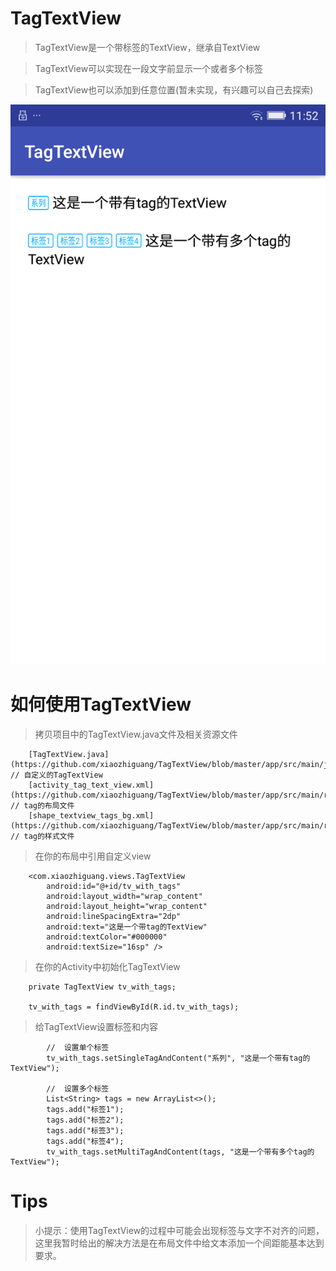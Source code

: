 # TagTextView

> TagTextView是一个带标签的TextView，继承自TextView

> TagTextView可以实现在一段文字前显示一个或者多个标签

> TagTextView也可以添加到任意位置(暂未实现，有兴趣可以自己去探索)


![avatar](images/screen.png)

# 如何使用TagTextView

> 拷贝项目中的TagTextView.java文件及相关资源文件
```
    [TagTextView.java](https://github.com/xiaozhiguang/TagTextView/blob/master/app/src/main/java/com/xiaozhiguang/views/TagTextView.java)            // 自定义的TagTextView
    [activity_tag_text_view.xml](https://github.com/xiaozhiguang/TagTextView/blob/master/app/src/main/res/layout/layout_textview_tags.xml)           // tag的布局文件
    [shape_textview_tags_bg.xml](https://github.com/xiaozhiguang/TagTextView/blob/master/app/src/main/res/drawable/shape_textview_tags_bg.xml)       // tag的样式文件

```

> 在你的布局中引用自定义view

```
    <com.xiaozhiguang.views.TagTextView
        android:id="@+id/tv_with_tags"
        android:layout_width="wrap_content"
        android:layout_height="wrap_content"
        android:lineSpacingExtra="2dp"
        android:text="这是一个带tag的TextView"
        android:textColor="#000000"
        android:textSize="16sp" />
```

> 在你的Activity中初始化TagTextView
```
    private TagTextView tv_with_tags;
    
    tv_with_tags = findViewById(R.id.tv_with_tags);
```

> 给TagTextView设置标签和内容

```
        //  设置单个标签
        tv_with_tags.setSingleTagAndContent("系列", "这是一个带有tag的TextView");
        
        //  设置多个标签
        List<String> tags = new ArrayList<>();
        tags.add("标签1");
        tags.add("标签2");
        tags.add("标签3");
        tags.add("标签4");
        tv_with_tags.setMultiTagAndContent(tags, "这是一个带有多个tag的TextView");
```
# Tips

> 小提示：使用TagTextView的过程中可能会出现标签与文字不对齐的问题，这里我暂时给出的解决方法是在布局文件中给文本添加一个间距能基本达到要求。